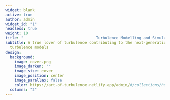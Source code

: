 ```yaml
---
widget: blank
active: true
author: admin
widget_id: "1"
headless: true
weight: 10
title: "                                Turbulence Modelling and Simulation"
subtitle: A true lover of turbulence contributing to the next-generation
  turbulence models
design:
  background:
    image: cover.png
    image_darken: ""
    image_size: cover
    image_position: center
    image_parallax: false
    color: https://art-of-turbulence.netlify.app/admin/#/collections/home
  columns: "2"
---
```

